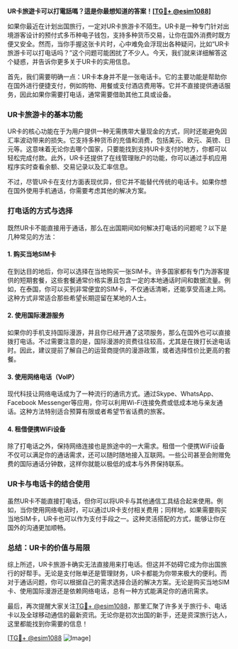 **UR卡旅遊卡可以打電話嗎？這是你最想知道的答案！[[TG💪+ @esim1088](https://t.me/s/esim1088)]**

如果你最近在计划出国旅行，一定对UR卡旅游卡不陌生。UR卡是一种专门针对出境游客设计的预付式多币种电子钱包，支持多种货币交易，让你在国外消费时既方便又安全。然而，当你手握这张卡片时，心中难免会浮现出各种疑问，比如“UR卡旅游卡可以打电话吗？”这个问题可能困扰了不少人。今天，我们就来详细解答这个疑惑，并告诉你更多关于UR卡的实用信息。

首先，我们需要明确一点：UR卡本身并不是一张电话卡。它的主要功能是帮助你在国外进行便捷支付，例如购物、用餐或支付酒店费用等。它并不直接提供通话服务，因此如果你需要打电话，通常需要借助其他工具或设备。

### UR卡旅游卡的基本功能

UR卡的核心功能在于为用户提供一种无需携带大量现金的方式，同时还能避免因汇率波动带来的损失。它支持多种货币的充值和消费，包括美元、欧元、英镑、日元等。这意味着无论你去哪个国家，只要能找到支持UR卡支付的地方，你都可以轻松完成付款。此外，UR卡还提供了在线管理账户的功能，你可以通过手机应用程序实时查看余额、交易记录以及汇率信息。

不过，尽管UR卡在支付方面表现优异，但它并不能替代传统的电话卡。如果你想在国外使用手机通话，你需要考虑其他的解决方案。

### 打电话的方式与选择

既然UR卡不能直接用于通话，那么在出国期间如何解决打电话的问题呢？以下是几种常见的方法：

#### 1. **购买当地SIM卡**
   在到达目的地后，你可以选择在当地购买一张SIM卡。许多国家都有专门为游客提供的短期套餐，这些套餐通常价格实惠且包含一定的本地通话时间和数据流量。例如，在泰国，你可以买到非常便宜的SIM卡，不仅通话清晰，还能享受高速上网。这种方式非常适合那些希望长期逗留在某地的人士。

#### 2. **使用国际漫游服务**
   如果你的手机支持国际漫游，并且你已经开通了这项服务，那么在国外也可以直接拨打电话。不过需要注意的是，国际漫游的资费往往较高，尤其是在拨打长途电话时。因此，建议提前了解自己的运营商提供的漫游政策，或者选择性价比更高的套餐。

#### 3. **使用网络电话（VoIP）**
   现代科技让网络电话成为了一种流行的通讯方式。通过Skype、WhatsApp、Facebook Messenger等应用，你可以利用Wi-Fi连接免费或低成本地与亲友通话。这种方法特别适合预算有限或者希望节省话费的旅客。

#### 4. **租借便携WiFi设备**
   除了打电话之外，保持网络连接也是旅途中的一大需求。租借一个便携WiFi设备不仅可以满足你的通话需求，还可以随时随地接入互联网。一些公司甚至会附赠免费的国际通话分钟数，这样你就能以极低的成本与外界保持联系。

### UR卡与电话卡的结合使用

虽然UR卡不能直接打电话，但你可以将UR卡与其他通信工具结合起来使用。例如，当你使用网络电话时，可以通过UR卡支付相关费用；同样地，如果需要购买当地SIM卡，UR卡也可以作为支付手段之一。这种灵活搭配的方式，能够让你在国外的沟通更加顺畅。

### 总结：UR卡的价值与局限

综上所述，UR卡旅游卡确实无法直接用来打电话。但这并不妨碍它成为你出国旅行的好帮手。无论是支付账单还是管理财务，UR卡都能为你带来极大的便利。而对于通话问题，你可以根据自己的需求选择合适的解决方案。无论是购买当地SIM卡、使用国际漫游还是依赖网络电话，总有一种方式能满足你的通讯需求。

最后，再次提醒大家关注[TG💪+ @esim1088](https://t.me/s/esim1088)，那里汇聚了许多关于旅行卡、电话卡以及全球移动通信的最新资讯。无论你是初次出国的新手，还是资深旅行达人，这里都能找到你需要的信息！

[[TG💪+ @esim1088](https://t.me/s/esim1088) ![Image](https://i.postimg.cc/4NQfJmqS/Snipaste-2025-05-13-00-14-12.png)]